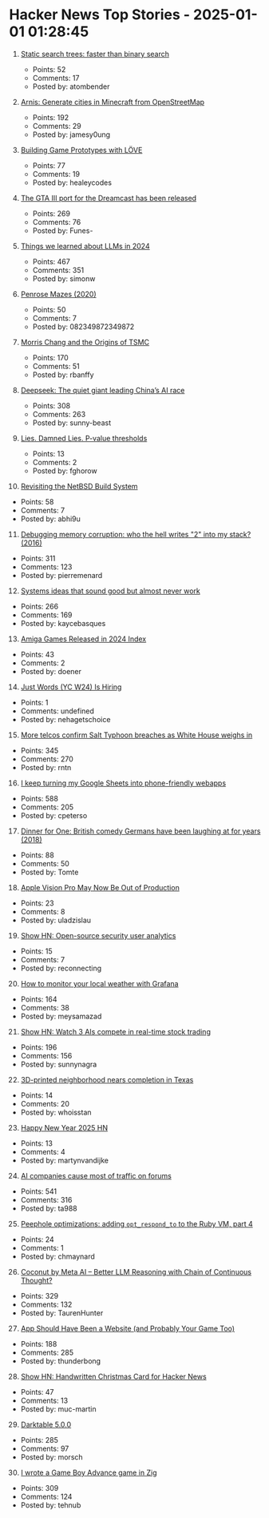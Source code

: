 # Hacker News Top Stories - 2025-01-01 01:28:45

1. [Static search trees: faster than binary search](https://curiouscoding.nl/posts/static-search-tree/)
   - Points: 52
   - Comments: 17
   - Posted by: atombender

2. [Arnis: Generate cities in Minecraft from OpenStreetMap](https://github.com/louis-e/arnis)
   - Points: 192
   - Comments: 29
   - Posted by: jamesy0ung

3. [Building Game Prototypes with LÖVE](https://healeycodes.com/building-game-prototypes-with-love)
   - Points: 77
   - Comments: 19
   - Posted by: healeycodes

4. [The GTA III port for the Dreamcast has been released](https://gitlab.com/skmp/dca3-game)
   - Points: 269
   - Comments: 76
   - Posted by: Funes-

5. [Things we learned about LLMs in 2024](https://simonwillison.net/2024/Dec/31/llms-in-2024/)
   - Points: 467
   - Comments: 351
   - Posted by: simonw

6. [Penrose Mazes (2020)](https://justinpombrio.net/archive/penrose-maze/)
   - Points: 50
   - Comments: 7
   - Posted by: 082349872349872

7. [Morris Chang and the Origins of TSMC](https://www.construction-physics.com/p/morris-chang-and-the-origins-of-tsmc)
   - Points: 170
   - Comments: 51
   - Posted by: rbanffy

8. [Deepseek: The quiet giant leading China’s AI race](https://www.chinatalk.media/p/deepseek-ceo-interview-with-chinas)
   - Points: 308
   - Comments: 263
   - Posted by: sunny-beast

9. [Lies. Damned Lies. P-value thresholds](https://www.newyorker.com/magazine/2019/09/09/what-statistics-can-and-cant-tell-us-about-ourselves)
   - Points: 13
   - Comments: 2
   - Posted by: fghorow

10. [Revisiting the NetBSD Build System](https://blogsystem5.substack.com/p/netbsd-build-system)
   - Points: 58
   - Comments: 7
   - Posted by: abhi9u

11. [Debugging memory corruption: who the hell writes "2" into my stack? (2016)](https://unity.com/blog/engine-platform/debugging-memory-debugging-memory-corruption-who-wrote-2-into-my-stack-who-the-hell)
   - Points: 311
   - Comments: 123
   - Posted by: pierremenard

12. [Systems ideas that sound good but almost never work](https://hardcoresoftware.learningbyshipping.com/p/225-systems-ideas-that-sound-good)
   - Points: 266
   - Comments: 169
   - Posted by: kaycebasques

13. [Amiga Games Released in 2024 Index](https://www.lemonamiga.com/forum/viewtopic.php?t=19114)
   - Points: 43
   - Comments: 2
   - Posted by: doener

14. [Just Words (YC W24) Is Hiring](https://www.ycombinator.com/companies/just-words/jobs/lwVZeEN-sr-software-engineer-frontend)
   - Points: 1
   - Comments: undefined
   - Posted by: nehagetschoice

15. [More telcos confirm Salt Typhoon breaches as White House weighs in](https://www.theregister.com/2024/12/30/att_verizon_confirm_salt_typhoon_breach/)
   - Points: 345
   - Comments: 270
   - Posted by: rntn

16. [I keep turning my Google Sheets into phone-friendly webapps](https://arstechnica.com/gadgets/2024/12/making-tiny-no-code-webapps-out-of-spreadsheets-is-a-weirdly-fulfilling-hobby/)
   - Points: 588
   - Comments: 205
   - Posted by: cpeterso

17. [Dinner for One: British comedy Germans have been laughing at for years (2018)](https://www.theguardian.com/tv-and-radio/2018/dec/30/dinner-for-one-german-television-new-years-eve)
   - Points: 88
   - Comments: 50
   - Posted by: Tomte

18. [Apple Vision Pro May Now Be Out of Production](https://www.macrumors.com/2024/12/31/vision-pro-may-be-out-of-production/)
   - Points: 23
   - Comments: 8
   - Posted by: uladzislau

19. [Show HN: Open-source security user analytics](https://github.com/TirrenoTechnologies/tirreno)
   - Points: 15
   - Comments: 7
   - Posted by: reconnecting

20. [How to monitor your local weather with Grafana](https://grafana.com/blog/2024/12/26/how-to-monitor-your-local-weather-with-grafana/)
   - Points: 164
   - Comments: 38
   - Posted by: meysamazad

21. [Show HN: Watch 3 AIs compete in real-time stock trading](https://trading.snagra.com)
   - Points: 196
   - Comments: 156
   - Posted by: sunnynagra

22. [3D-printed neighborhood nears completion in Texas](https://www.yahoo.com/news/worlds-largest-3d-printed-neighborhood-060654029.html)
   - Points: 14
   - Comments: 20
   - Posted by: whoisstan

23. [Happy New Year 2025 HN](undefined)
   - Points: 13
   - Comments: 4
   - Posted by: martynvandijke

24. [AI companies cause most of traffic on forums](https://pod.geraspora.de/posts/17342163)
   - Points: 541
   - Comments: 316
   - Posted by: ta988

25. [Peephole optimizations: adding `opt_respond_to` to the Ruby VM, part 4](https://jpcamara.com/2024/12/27/peephole-optimizations-adding-optrespondto-to.html)
   - Points: 24
   - Comments: 1
   - Posted by: chmaynard

26. [Coconut by Meta AI – Better LLM Reasoning with Chain of Continuous Thought?](https://aipapersacademy.com/chain-of-continuous-thought/)
   - Points: 329
   - Comments: 132
   - Posted by: TaurenHunter

27. [App Should Have Been a Website (and Probably Your Game Too)](https://rogueengine.io/blog/your-app-should-have-been-a-website)
   - Points: 188
   - Comments: 285
   - Posted by: thunderbong

28. [Show HN: Handwritten Christmas Card for Hacker News](https://handwritten-card.vercel.app/show-hn)
   - Points: 47
   - Comments: 13
   - Posted by: muc-martin

29. [Darktable 5.0.0](https://www.darktable.org/2024/12/darktable-5.0.0-released/)
   - Points: 285
   - Comments: 97
   - Posted by: morsch

30. [I wrote a Game Boy Advance game in Zig](https://jonot.me/posts/zig-gba/)
   - Points: 309
   - Comments: 124
   - Posted by: tehnub

